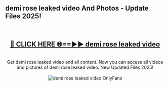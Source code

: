 <h2>demi rose leaked video And Photos - Update Files 2025!</h2>
<br>
<div align="center">
<h2><a href="https://betterlinks.top/A2PfLJ" rel="nofollow">🔴 CLICK HERE 🌐==►► demi rose leaked video</a></h2>
<br>
Get demi rose leaked video and all content. Now you can access all videos and pictures of demi rose leaked video. New Updated Files 2025!
<br>
<br>
<a href="https://betterlinks.top/A2PfLJ" rel="nofollow" data-target="animated-image.originalLink"><img src="https://i.imgur.com/dJHk4Zq.gif" alt="demi rose leaked video OnlyFans" style="max-width: 100%; display: inline-block;" data-target="animated-image.originalImage"></a>
</div>
<br>